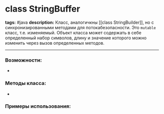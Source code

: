 # class StringBuffer
**tags:** #java
**description:** Класс, аналогичкны [[class StringBuilder]], но с синхронизированными методами для потокабезопасности. Это `mutable` класс, т.е. изменяемый. Объект класса может содержать в себе определенный набор символов, длину и значение которого можно изменить через вызов определенных методов.

---
### Возможности:
- 
### Методы класса:
- 

### Примеры использования:
